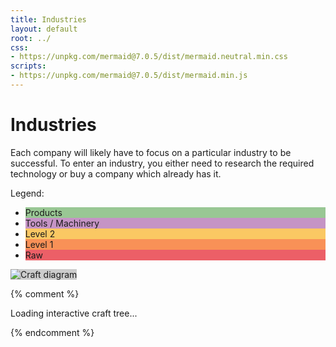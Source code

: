 ```yaml
---
title: Industries
layout: default
root: ../
css:
- https://unpkg.com/mermaid@7.0.5/dist/mermaid.neutral.min.css
scripts:
- https://unpkg.com/mermaid@7.0.5/dist/mermaid.min.js
---
```


<h1 class="mt-4">Industries</h1>

Each company will likely have to focus on a particular industry to be successful.
To enter an industry, you either need to research the required technology or
buy a company which already has it.

Legend:

<ul class="legend">
	<li style="background:#99C794;">Products</li>
	<li style="background:#C594C5;">Tools / Machinery</li>
	<li style="background:#FAC863;">Level 2</li>
	<li style="background:#F99157;">Level 1</li>
	<li style="background:#EC5f67;">Raw</li>
</ul>

<img id="img" class="img-fluid my-4" style="background: #ccc;" src="{{ page.root }}static/crafting.png" alt="Craft diagram">

{% comment %}
<div id="craftTree" class="mermaid">
	<p>Loading interactive craft tree...</p>
</div>

<script>
	mermaid.initialize({
		startOnLoad: true,
	});

	var request = new XMLHttpRequest();
	request.open("GET", "https://rubenwardy.com/capitalism_game/crafting.mermaid");
	request.responseType = "text";

	request.onload = function() {
		var element = document.querySelector("#craftTree");
		element.innerHTML = "<p>Failed to load craft tree data.</p>";

		var graphDefinition = request.response;
		if (graphDefinition != "") {
			mermaidAPI.render("craftTree", graphDefinition, function(svgCode, bindFunctions) {
				element.innerHTML = svgCode;

				var svg = element.firstChild;
				var bb  = svg.getBBox();
				svg.setAttribute("viewBox", [bb.x, bb.y, bb.width, bb.height].join(" "));
				$("#img").hide();
			});

		}
	};

	request.send();
</script>
{% endcomment %}
